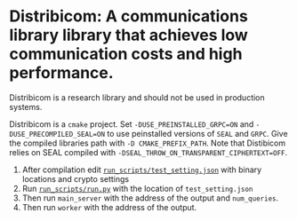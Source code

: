 # Distribicom: A communications library library that achieves low communication costs and high performance.

Distribicom is a research library and should not be used in production systems. 

Distribicom is a ```cmake``` project.
Set ```-DUSE_PREINSTALLED_GRPC=ON``` and  ```-DUSE_PRECOMPILED_SEAL=ON``` to use peinstalled versions of ```SEAL``` and ```GRPC```.
Give the compiled libraries path with ```-D CMAKE_PREFIX_PATH```. Note that Distibicom relies on SEAL compiled with ```-DSEAL_THROW_ON_TRANSPARENT_CIPHERTEXT=OFF```.

1. After compilation edit [`run_scripts/test_setting.json`](https://github.com/elkanatovey/distribicom/blob/de8ed7e3588a924704fb46206149d7e7fb40e8f8/scripts/run_scripts/test_setting.json) with binary locations and crypto settings
2. Run [`run_scripts/run.py`](https://github.com/elkanatovey/distribicom/blob/de8ed7e3588a924704fb46206149d7e7fb40e8f8/scripts/run_scripts/run.py) with the location of ```test_setting.json``` 
3. Then run ```main_server``` with the address of the output and ```num_queries```.
4. Then run ```worker``` with the address of the output.
